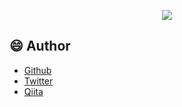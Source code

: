 <p align="center">
<img src="https://user-images.githubusercontent.com/57832553/73850801-c44a6100-486f-11ea-99de-1ff50032bdf2.gif">
</p>


## :smile: Author
- <a href="https://github.com/sunadoi/card_management">Github</a>
- <a href="https://twitter.com/suna_tech">Twitter</a>
- <a href="https://qiita.com/y-suna">Qiita</a>
